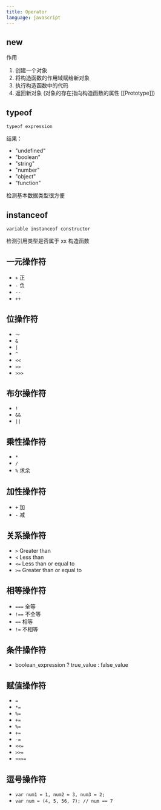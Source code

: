 ```yaml
---
title: Operator
language: javascript
---
```


## new

作用

1. 创建一个对象
1. 将构造函数的作用域赋给新对象
1. 执行构造函数中的代码
1. 返回新对象 (对象的存在指向构造函数的属性 [[Prototype]])

## typeof

`typeof expression`

结果：

* "undefined"
* "boolean"
* "string"
* "number"
* "object"
* "function"

检测基本数据类型很方便

## instanceof

`variable instanceof constructor`

检测引用类型是否属于 xx 构造函数

## 一元操作符

* `+` 正
* `-` 负
* `--`
* `++`

## 位操作符

* `～`
* `&`
* `|`
* `^`
* `<<`
* `>>`
* `>>>`

## 布尔操作符

* `!`
* `&&`
* `||`

## 乘性操作符

* `*`
* `/`
* `%` 求余

## 加性操作符

* `+` 加
* `-` 减

## 关系操作符

* `>` Greater than
* `<` Less than
* `<=` Less than or equal to
* `>=` Greater than or equal to

## 相等操作符

* `===` 全等
* `!==` 不全等
* `==` 相等
* `!=` 不相等

## 条件操作符

* boolean_expression ? true_value :  false_value

## 赋值操作符

* `=`
* `*=`
* `%=`
* `+=`
* `%=`
* `+=`
* `-=`
* `<<=`
* `>>=`
* `>>>=`

## 逗号操作符

* `var num1 = 1, num2 = 3, num3 = 2;`
* `var num = (4, 5, 56, 7); // num == 7`
